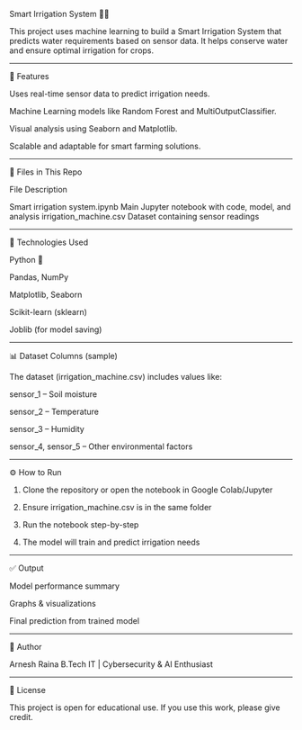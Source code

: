 Smart Irrigation System 🌱💧

This project uses machine learning to build a Smart Irrigation System that predicts water requirements based on sensor data. It helps conserve water and ensure optimal irrigation for crops.


---

🚀 Features

Uses real-time sensor data to predict irrigation needs.

Machine Learning models like Random Forest and MultiOutputClassifier.

Visual analysis using Seaborn and Matplotlib.

Scalable and adaptable for smart farming solutions.



---

📁 Files in This Repo

File	Description

Smart irrigation system.ipynb	Main Jupyter notebook with code, model, and analysis
irrigation_machine.csv	Dataset containing sensor readings



---

🧠 Technologies Used

Python 🐍

Pandas, NumPy

Matplotlib, Seaborn

Scikit-learn (sklearn)

Joblib (for model saving)



---

📊 Dataset Columns (sample)

The dataset (irrigation_machine.csv) includes values like:

sensor_1 – Soil moisture

sensor_2 – Temperature

sensor_3 – Humidity

sensor_4, sensor_5 – Other environmental factors



---

⚙️ How to Run

1. Clone the repository or open the notebook in Google Colab/Jupyter


2. Ensure irrigation_machine.csv is in the same folder


3. Run the notebook step-by-step


4. The model will train and predict irrigation needs




---

✅ Output

Model performance summary

Graphs & visualizations

Final prediction from trained model



---

📌 Author

Arnesh Raina
B.Tech IT | Cybersecurity & AI Enthusiast


---

📜 License

This project is open for educational use. If you use this work, please give credit.

